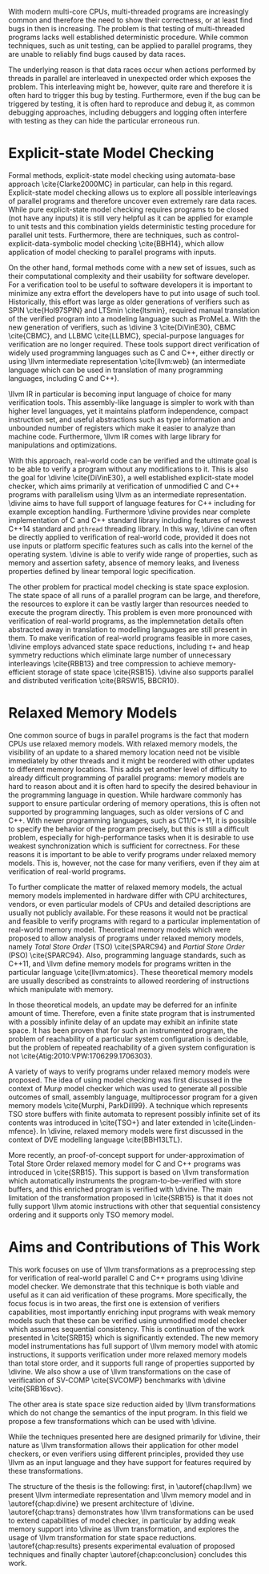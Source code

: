 With modern multi-core CPUs, multi-threaded programs are increasingly common and
therefore the need to show their correctness, or at least find bugs in then is
increasing.  The problem is that testing of multi-threaded programs lacks well
established deterministic procedure. While common techniques, such as unit
testing, can be applied to parallel programs, they are unable to reliably find
bugs caused by data races.

The underlying reason is that data races occur when actions performed by threads
in parallel are interleaved in unexpected order which exposes the problem. This
interleaving might be, however, quite rare and therefore it is often hard to
trigger this bug by testing. Furthermore, even if the bug can be triggered by
testing, it is often hard to reproduce and debug it, as common debugging
approaches, including debuggers and logging often interfere with testing as they
can hide the particular erroneous run.

# Explicit-state Model Checking

Formal methods, explicit-state model checking using automata-base approach
\cite{Clarke2000MC} in particular, can help in this regard. Explicit-state model
checking allows us to explore all possible interleavings of parallel programs
and therefore uncover even extremely rare data races. While pure explicit-state
model checking requires programs to be closed (not have any inputs) it is still
very helpful as it can be applied for example to unit tests and this combination
yields deterministic testing procedure for parallel unit tests. Furthermore,
there are techniques, such as control-explicit-data-symbolic model checking
\cite{BBH14}, which allow application of model checking to parallel programs
with inputs.

On the other hand, formal methods come with a new set of issues, such as their
computational complexity and their usability for software developer.  For a
verification tool to be useful to software developers it is important to
minimize any extra effort the developers have to put into usage of such tool.
Historically, this effort was large as older generations of verifiers such as
SPIN \cite{Hol97SPIN} and LTSmin \cite{ltsmin}, required manual translation of
the verified program into a modeling language such as ProMeLa. With the new
generation of verifiers, such as \divine 3 \cite{DiVinE30}, CBMC \cite{CBMC},
and LLBMC \cite{LLBMC}, special-purpose languages for verification are no longer
required. These tools support direct verification of widely used programming
languages such as C and C++, either directly or using \llvm intermediate
representation \cite{llvm:web} (an intermediate language which can be used in
translation of many programming languages, including C and C++).

\llvm IR in particular is becoming input language of choice for many verification
tools. This assembly-like language is simpler to work with than higher level
languages, yet it maintains platform independence, compact instruction set, and
useful abstractions such as type information and unbounded number of registers
which make it easier to analyze than machine code. Furthermore, \llvm IR
comes with large library for manipulations and optimizations.

With this approach, real-world code can be verified and the ultimate goal is to
be able to verify a program without any modifications to it. This is also the
goal for \divine \cite{DiVinE30}, a well established explicit-state model
checker, which aims primarily at verification of unmodified C and C++ programs
with parallelism using \llvm as an intermediate representation. \divine aims to
have full support of language features for C++ including for example exception
handling.  Furthermore \divine provides near complete implementation of C and
C++ standard library including features of newest C++14 standard and `pthread`
threading library. In this way, \divine can often be directly applied to
verification of real-world code, provided it does not use inputs or platform
specific features such as calls into the kernel of the operating system. \divine
is able to verify wide range of properties, such as memory and assertion safety,
absence of memory leaks, and liveness properties defined by linear temporal
logic specification.

The other problem for practical model checking is state space explosion. The
state space of all runs of a parallel program can be large, and therefore, the
resources to explore it can be vastly larger than resources needed to execute
the program directly. This problem is even more pronounced with verification of
real-world programs, as the implemnetation details often abstracted away in
translation to modelling languages are still present in them. To make
verification of real-world programs feasible in more cases, \divine employs
advanced state space reductions, including $\tau+$ and heap symmetry reductions
which eliminate large number of unnecessary interleavings \cite{RBB13} and tree
compression to achieve memory-efficient storage of state space \cite{RSB15}.
\divine also supports parallel and distributed verification \cite{BRSW15,
BBCR10}.

# Relaxed Memory Models

One common source of bugs in parallel programs is the fact that modern CPUs use
relaxed memory models. With relaxed memory models, the visibility of an update
to a shared memory location need not be visible immediately by other threads and
it might be reordered with other updates to different memory locations. This
adds yet another level of difficulty to already difficult programming of
parallel programs: memory models are hard to reason about and it is often hard
to specify the desired behaviour in the programming language in question. While
hardware commonly has support to ensure particular ordering of memory
operations, this is often not supported by programming languages, such as older
versions of C and C++. With newer programming languages, such as C11/C++11, it
is possible to specify the behavior of the program precisely, but this is still
a difficult problem, especially for high-performance tasks when it is desirable
to use weakest synchronization which is sufficient for correctness. For these
reasons it is important to be able to verify programs under relaxed memory
models. This is, however, not the case for many verifiers, even if they aim at
verification of real-world programs.

To further complicate the matter of relaxed memory models, the actual memory
models implemented in hardware differ with CPU architectures, vendors, or even
particular models of CPUs and detailed descriptions are usually not publicly
available. For these reasons it would not be practical and feasible to verify
programs with regard to a particular implementation of real-world memory model.
Theoretical memory models which were proposed to allow analysis of programs
under relaxed memory models, namely *Total Store Order* (TSO) \cite{SPARC94}
and *Partial Store Order* (PSO) \cite{SPARC94}. Also, programming language
standards, such as C++11, and \llvm define memory models for programs written in
the particular language \cite{llvm:atomics}. These theoretical memory models are
usually described as constraints to allowed reordering of instructions which
manipulate with memory. 

In those theoretical models, an update may be deferred for an infinite amount of
time. Therefore, even a finite state program that is instrumented with a
possibly infinite delay of an update may exhibit an infinite state space. It has
been proven that for such an instrumented program, the problem of reachability
of a particular system configuration is decidable, but the problem of repeated
reachability of a given system configuration is not
\cite{Atig:2010:VPW:1706299.1706303}.

A variety of ways to verify programs under relaxed memory models were proposed.
The idea of using model checking was first discussed in the context of
Mur$\varphi$ model checker which was used to generate all possible outcomes of
small, assembly language, multiprocessor program for a given memory models
\cite{Murphi, ParkDill99}. A technique which represents TSO store buffers with
finite automata to represent possibly infinite set of its contents was
introduced in \cite{TSO+} and later extended in \cite{Linden-mfence}.
In \divine, relaxed memory models were first discussed in the context of DVE
modelling language \cite{BBH13LTL}.

More recently, an proof-of-concept support for under-approximation of  Total
Store Order relaxed memory model for C and C++ programs was introduced in
\cite{SRB15}. This support is based on \llvm transformation which automatically
instruments the program-to-be-verified with store buffers, and this enriched
program is verified with \divine. The main limitation of the transformation
proposed in \cite{SRB15} is that it does not fully support \llvm atomic
instructions with other that sequential consistency ordering and it supports
only TSO memory model.

# Aims and Contributions of This Work

This work focuses on use of \llvm transformations as a preprocessing step for
verification of real-world parallel C and C++ programs using \divine model
checker. We demonstrate that this technique is both viable and useful as it can
aid verification of these programs. More specifically, the focus focus is in two
areas, the first one is extension of verifiers capabilities, most importantly
enriching input programs with weak memory models such that these can be verified
using unmodified model checker which assumes sequential consistency. This is
continuation of the work presented in \cite{SRB15} which is significantly
extended. The new memory model instrumentations has full support of \llvm memory
model with atomic instructions, it supports verification under more relaxed
memory models than total store order, and it supports full range of properties
supported by \divine. We also show a use of \llvm transformations on the case of
verification of SV-COMP \cite{SVCOMP} benchmarks with \divine \cite{SRB16svc}.

The other area is state space size reduction aided by \llvm transformations
which do not change the semantics of the input program. In this field we propose
a few transformations which can be used with \divine.

While the techniques presented here are designed primarily for \divine, their
nature as \llvm transformation allows their application for other model
checkers, or even verifiers using different principles, provided they use \llvm
as an input language and they have support for features required by these
transformations.

The structure of the thesis is the following: first, in \autoref{chap:llvm} we
present \llvm intermediate representation and \llvm memory model and in
\autoref{chap:divine} we present architecture of \divine. \autoref{chap:trans}
demonstrates how \llvm transformations can be used to extend capabilities of
model checker, in particular by adding weak memory support into \divine as \llvm
transformation, and explores the usage of \llvm transformation for state space
reductions. \autoref{chap:results} presents experimental evaluation of proposed
techniques and finally chapter \autoref{chap:conclusion} concludes this work.
